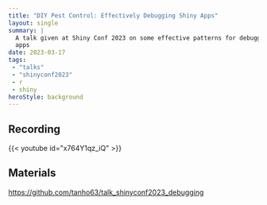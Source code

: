```yaml
---
title: "DIY Pest Control: Effectively Debugging Shiny Apps"
layout: single
summary: | 
  A talk given at Shiny Conf 2023 on some effective patterns for debugging Shiny
  apps
date: 2023-03-17
tags: 
 - "talks"
 - "shinyconf2023"
 - r
 - shiny
heroStyle: background
---
```


## Recording

{{< youtube id="x764Y1qz_iQ" >}}

## Materials

https://github.com/tanho63/talk_shinyconf2023_debugging

